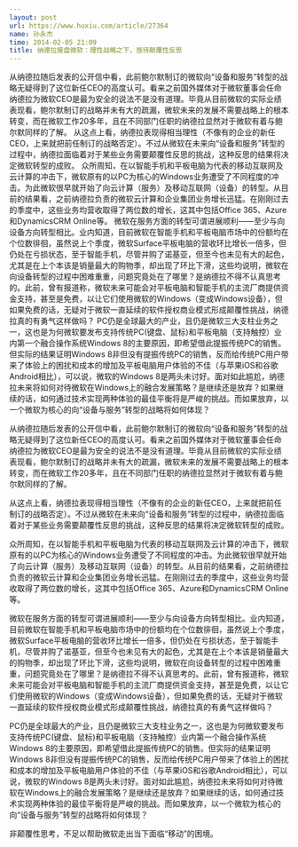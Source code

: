 ```yaml
---
layout: post
url: https://www.huxiu.com/article/27364
name: 孙永杰
time: 2014-02-05 21:09
title: 纳德拉接盘微软：理性战略之下，亟待颠覆性反思
---
```

从纳德拉随后发表的公开信中看，此前鲍尔默制订的微软向“设备和服务”转型的战略无疑得到了这位新任CEO的高度认可。看来之前国外媒体对于微软董事会任命纳德拉为微软CEO是最为安全的说法不是没有道理。毕竟从目前微软的实际业绩表现看，鲍尔默制订的战略并未有大的疏漏，微软未来的发展不需要战略上的根本转变，而在微软工作20多年，且在不同部门任职的纳德拉显然对于微软有着与鲍尔默同样的了解。 从这点上看，纳德拉表现得相当理性（不像有的企业的新任CEO，上来就把前任制订的战略否定）。不过从微软在未来向“设备和服务”转型的过程中，纳德拉面临着对于某些业务需要颠覆性反思的挑战，这种反思的结果将决定微软转型的成败。 众所周知，在以智能手机和平板电脑为代表的移动互联网及云计算的冲击下，微软原有的以PC为核心的Windows业务遭受了不同程度的冲击。为此微软很早就开始了向云计算（服务）及移动互联网（设备）的转型。从目前的结果看，之前纳德拉负责的微软云计算和企业集团业务增长迅猛。在刚刚过去的季度中，这些业务均营收取得了两位数的增长，这其中包括Office 365、Azure和DynamicsCRM Online等。 微软在服务方面的转型可谓进展顺利——至少与向设备方向转型相比。业内知道，目前微软在智能手机和平板电脑市场中的份额均在个位数徘徊，虽然说上个季度，微软Surface平板电脑的营收环比增长一倍多，但仍处在亏损状态，至于智能手机，尽管并购了诺基亚，但至今也未见有大的起色，尤其是在上个本该是销量最大的购物季，却出现了环比下滑，这些均说明，微软在向设备转型的过程中困难重重，问题究竟处在了哪里？是纳德拉不得不认真思考的。此前，曾有报道称，微软未来可能会对平板电脑和智能手机的主流厂商提供资金支持，甚至是免费，以让它们使用微软的Windows（变成Windows设备），但如果免费的话，无疑对于微软一直延续的软件授权商业模式形成颠覆性挑战，纳德拉真的有勇气这样做吗？ PC仍是全球最大的产业，且仍是微软三大支柱业务之一，这也是为何微软要发布支持传统PC(键盘、鼠标)和平板电脑（支持触控）业内第一个融合操作系统Windows 8的主要原因，即希望借此提振传统PC的销售。但实际的结果证明Windows 8非但没有提振传统PC的销售，反而给传统PC用户带来了体验上的困扰和成本的增加及平板电脑用户体验的不佳（与苹果iOS和谷歌Android相比），可以说，微软的Windows 8是两头未讨好。面对如此尴尬，纳德拉未来将如何对待微软在Windows上的融合发展策略？是继续还是放弃？如果继续的话，如何通过技术实现两种体验的最佳平衡将是严峻的挑战。而如果放弃，以一个微软为核心的向“设备与服务”转型的战略将如何体现？

从纳德拉随后发表的公开信中看，此前鲍尔默制订的微软向“设备和服务”转型的战略无疑得到了这位新任CEO的高度认可。看来之前国外媒体对于微软董事会任命纳德拉为微软CEO是最为安全的说法不是没有道理。毕竟从目前微软的实际业绩表现看，鲍尔默制订的战略并未有大的疏漏，微软未来的发展不需要战略上的根本转变，而在微软工作20多年，且在不同部门任职的纳德拉显然对于微软有着与鲍尔默同样的了解。

从这点上看，纳德拉表现得相当理性（不像有的企业的新任CEO，上来就把前任制订的战略否定）。不过从微软在未来向“设备和服务”转型的过程中，纳德拉面临着对于某些业务需要颠覆性反思的挑战，这种反思的结果将决定微软转型的成败。

众所周知，在以智能手机和平板电脑为代表的移动互联网及云计算的冲击下，微软原有的以PC为核心的Windows业务遭受了不同程度的冲击。为此微软很早就开始了向云计算（服务）及移动互联网（设备）的转型。从目前的结果看，之前纳德拉负责的微软云计算和企业集团业务增长迅猛。在刚刚过去的季度中，这些业务均营收取得了两位数的增长，这其中包括Office 365、Azure和DynamicsCRM Online等。

微软在服务方面的转型可谓进展顺利——至少与向设备方向转型相比。业内知道，目前微软在智能手机和平板电脑市场中的份额均在个位数徘徊，虽然说上个季度，微软Surface平板电脑的营收环比增长一倍多，但仍处在亏损状态，至于智能手机，尽管并购了诺基亚，但至今也未见有大的起色，尤其是在上个本该是销量最大的购物季，却出现了环比下滑，这些均说明，微软在向设备转型的过程中困难重重，问题究竟处在了哪里？是纳德拉不得不认真思考的。此前，曾有报道称，微软未来可能会对平板电脑和智能手机的主流厂商提供资金支持，甚至是免费，以让它们使用微软的Windows（变成Windows设备），但如果免费的话，无疑对于微软一直延续的软件授权商业模式形成颠覆性挑战，纳德拉真的有勇气这样做吗？

PC仍是全球最大的产业，且仍是微软三大支柱业务之一，这也是为何微软要发布支持传统PC(键盘、鼠标)和平板电脑（支持触控）业内第一个融合操作系统Windows 8的主要原因，即希望借此提振传统PC的销售。但实际的结果证明Windows 8非但没有提振传统PC的销售，反而给传统PC用户带来了体验上的困扰和成本的增加及平板电脑用户体验的不佳（与苹果iOS和谷歌Android相比），可以说，微软的Windows 8是两头未讨好。面对如此尴尬，纳德拉未来将如何对待微软在Windows上的融合发展策略？是继续还是放弃？如果继续的话，如何通过技术实现两种体验的最佳平衡将是严峻的挑战。而如果放弃，以一个微软为核心的向“设备与服务”转型的战略将如何体现？

非颠覆性思考，不足以帮助微软走出当下面临“移动”的困境。

